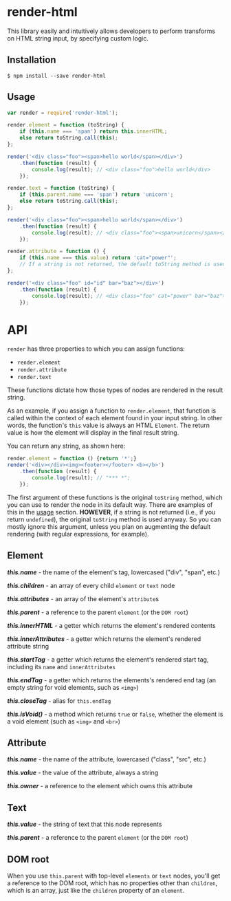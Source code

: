 # render-html
This library easily and intuitively allows developers to perform transforms on HTML string input, by specifying custom logic.

## Installation
```
$ npm install --save render-html
```

## Usage
```javascript
var render = require('render-html');

render.element = function (toString) {
	if (this.name === 'span') return this.innerHTML;
	else return toString.call(this);
};

render('<div class="foo"><span>hello world</span></div>')
	.then(function (result) {
		console.log(result); // <div class="foo">hello world</div>
	});
```

```javascript
render.text = function (toString) {
	if (this.parent.name === 'span') return 'unicorn';
	else return toString.call(this);
};

render('<div class="foo"><span>hello world</span></div>')
	.then(function (result) {
		console.log(result); // <div class="foo"><span>unicorn</span></div>
	});
```

```javascript
render.attribute = function () {
	if (this.name === this.value) return 'cat="power"';
	// If a string is not returned, the default toString method is used anyway
};

render('<div class="foo" id="id" bar="baz"></div>')
	.then(function (result) {
		console.log(result); // <div class="foo" cat="power" bar="baz"></div>
	});
```

# API

`render` has three properties to which you can assign functions:
* `render.element`
* `render.attribute`
* `render.text`

These functions dictate how those types of nodes are rendered in the result string.

As an example, if you assign a function to `render.element`, that function is called within the context of each element found in your input string. In other words, the function's `this` value is always an HTML `Element`. The return value is how the element will display in the final result string.

You can return any string, as shown here:
```javascript
render.element = function () {return '*';}
render('<div></div><img><footer></footer> <b></b>')
	.then(function (result) {
		console.log(result); // "*** *";
	});
```

The first argument of these functions is the original `toString` method, which you can use to render the node in its default way. There are examples of this in the [usage](#usage) section. **HOWEVER**, if a string is not returned (i.e., if you return `undefined`), the original `toString` method is used anyway. So you can mostly ignore this argument, unless you plan on augmenting the default rendering (with regular expressions, for example).

## Element

_**this.name**_ - the name of the element's tag, lowercased ("div", "span", etc.)

_**this.children**_ - an array of every child `element` or `text` node

_**this.attributes**_ - an array of the element's `attribute`s

_**this.parent**_ - a reference to the parent `element` (or the `DOM root`)

_**this.innerHTML**_ - a getter which returns the element's rendered contents

_**this.innerAttributes**_ - a getter which returns the element's rendered attribute string

_**this.startTag**_ - a getter which returns the element's rendered start tag, including its `name` and `innerAttributes`

_**this.endTag**_ - a getter which returns the elements's rendered end tag (an empty string for void elements, such as `<img>`)

_**this.closeTag**_ - alias for `this.endTag`

_**this.isVoid()**_ - a method which returns `true` or `false`, whether the element is a void element (such as `<img>` and `<br>`)

## Attribute

_**this.name**_ - the name of the attribute, lowercased ("class", "src", etc.)

_**this.value**_ - the value of the attribute, always a string

_**this.owner**_ - a reference to the element which owns this attribute

## Text

_**this.value**_ - the string of text that this node represents

_**this.parent**_ - a reference to the parent `element` (or the `DOM root`)

## DOM root

When you use `this.parent` with top-level `elements` or `text` nodes, you'll get a reference to the DOM root, which has no properties other than `children`, which is an array, just like the `children` property of an `element`.

